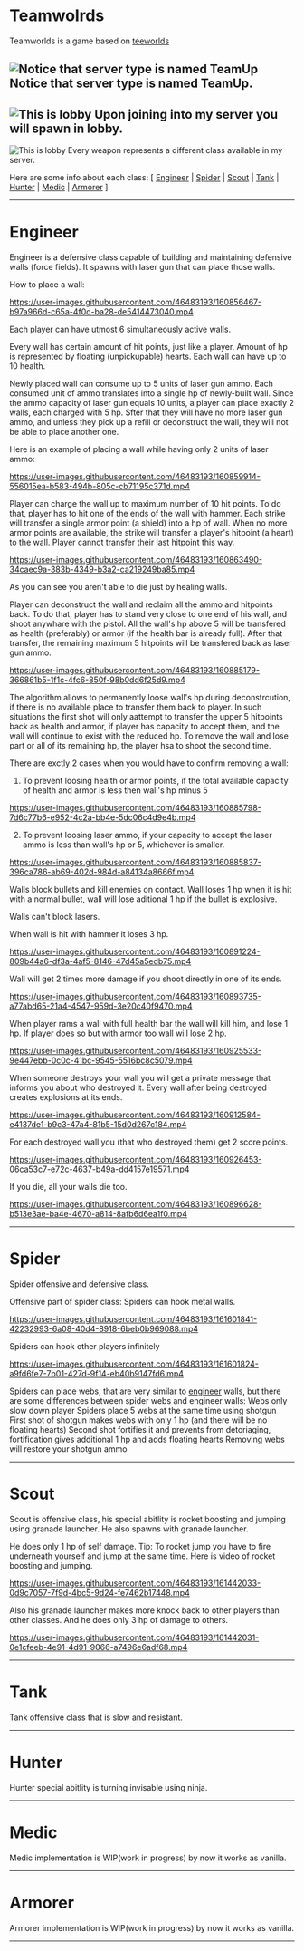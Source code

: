 Teamwolrds
==========
Teamworlds is a game based on  [teeworlds](https://github.com/teeworlds/teeworlds)

![Notice that server type is named TeamUp](datasrc/github/server.png "Notice that server type is named TeamUp")
Notice that server type is named TeamUp.
---------
![This is lobby](/datasrc/github/Lobby.png "This is lobby")
Upon joining into my server you will spawn in lobby.
------------
![This is lobby](/datasrc/github/Lobby&weapons.png "This is lobby")
Every weapon represents a different class available in my server.

Here are some info about each class: [ 
[Engineer](https://github.com/fopeczek/teamworlds/edit/main/readme.md#Engineer) | 
[Spider](https://github.com/fopeczek/teamworlds/edit/main/readme.md#Spider) | 
[Scout](https://github.com/fopeczek/teamworlds/edit/main/readme.md#Scout) | 
[Tank](https://github.com/fopeczek/teamworlds/edit/main/readme.md#Tank) | 
[Hunter](https://github.com/fopeczek/teamworlds/edit/main/readme.md#Hunter) | 
[Medic](https://github.com/fopeczek/teamworlds/edit/main/readme.md#Medic) | 
[Armorer](https://github.com/fopeczek/teamworlds/edit/main/readme.md#Armorer)
 ]

----------

# Engineer
Engineer is a defensive class capable of building and maintaining defensive walls (force fields). It spawns with laser gun that can place those walls. 

How to place a wall:

https://user-images.githubusercontent.com/46483193/160856467-b97a966d-c65a-4f0d-ba28-de5414473040.mp4

Each player can have utmost 6 simultaneously active walls. 

Every wall has certain amount of hit points, just like a player. Amount of hp is represented by floating (unpickupable) hearts. Each wall can have up to 10 health. 

Newly placed wall can consume up to 5 units of laser gun ammo. Each consumed unit of ammo translates into a single hp of newly-built wall. Since the ammo capacity of laser gun equals 10 units, a player can place exactly 2 walls, each charged with 5 hp. Sfter that they will have no more laser gun ammo, and unless they pick up a refill or deconstruct the wall, they will not be able to place another one. 

Here is an example of placing a wall while having only 2 units of laser ammo:

https://user-images.githubusercontent.com/46483193/160859914-556015ea-b583-494b-805c-cb71195c371d.mp4

Player can charge the wall up to maximum number of 10 hit points. To do that, player has to hit one of the ends of the wall with hammer. Each strike will transfer a single armor point (a shield) into a hp of wall. When no more armor points are available, the strike will transfer a player's hitpoint (a heart) to the wall. Player cannot transfer their last hitpoint this way. 

https://user-images.githubusercontent.com/46483193/160863490-34caec9a-383b-4349-b3a2-ca219249ba85.mp4

As you can see you aren't able to die just by healing walls.

Player can deconstruct the wall and reclaim all the ammo and hitpoints back. To do that, player has to stand very close to one end of his wall, and shoot anywhare with the pistol. All the wall's hp above 5 will be transfered as health (preferably) or armor (if the health bar is already full). After that transfer, the remaining maximum 5 hitpoints will be transfered back as laser gun ammo. 

https://user-images.githubusercontent.com/46483193/160885179-366861b5-1f1c-4fc6-850f-98b0dd6f25d9.mp4

The algorithm allows to permanently loose wall's hp during deconstrcution, if there is no available place to transfer them back to player. In such situations the first shot will only aattempt to transfer the upper 5 hitpoints back as health and armor, if player has capacity to accept them, and the wall will continue to exist with the reduced hp. To remove the wall and lose part or all of its remaining hp, the player hsa to shoot the second time.

There are exctly 2 cases when you would have to confirm removing a wall:
1. To prevent loosing health or armor points, if the total available capacity of health and armor is less then wall's hp minus 5

https://user-images.githubusercontent.com/46483193/160885798-7d6c77b6-e952-4c2a-bb4e-5dc06c4d9e4b.mp4


2. To prevent loosing laser ammo, if your capacity to accept the laser ammo is less than wall's hp or 5, whichever is smaller. 

https://user-images.githubusercontent.com/46483193/160885837-396ca786-ab69-402d-984d-a84134a8666f.mp4



Walls block bullets and kill enemies on contact. Wall loses 1 hp when it is hit with a normal bullet, wall will lose aditional 1 hp if the bullet is explosive. 

Walls can't block lasers. 

When wall is hit with hammer it loses 3 hp. 

https://user-images.githubusercontent.com/46483193/160891224-809b44a6-df3a-4af5-8146-47d45a5edb75.mp4

Wall will get 2 times more damage if you shoot directly in one of its ends. 

https://user-images.githubusercontent.com/46483193/160893735-a77abd65-21a4-4547-959d-3e20c40f9470.mp4

When player rams a wall with full health bar the wall will kill him, and lose 1 hp. If player does so but with armor too wall will lose 2 hp. 

https://user-images.githubusercontent.com/46483193/160925533-9e447ebb-0c0c-41bc-9545-5516bc8c5079.mp4

When someone destroys your wall you will get a private message that informs you about who destroyed it. 
Every wall after being destroyed creates explosions at its ends. 

https://user-images.githubusercontent.com/46483193/160912584-e4137de1-b9c3-47a4-81b5-15d0d267c184.mp4

For each destroyed wall you (that who destroyed them) get 2 score points. 

https://user-images.githubusercontent.com/46483193/160926453-06ca53c7-e72c-4637-b49a-dd4157e19571.mp4

If you die, all your walls die too. 

https://user-images.githubusercontent.com/46483193/160896628-b513e3ae-ba4e-4670-a814-8afb6d6ea1f0.mp4


---------

# Spider
Spider offensive and defensive class. 

Offensive part of spider class:
Spiders can hook metal walls. 

https://user-images.githubusercontent.com/46483193/161601841-42232993-6a08-40d4-8918-6beb0b969088.mp4


Spiders can hook other players infinitely

https://user-images.githubusercontent.com/46483193/161601824-a9fd6fe7-7b01-427d-9f14-eb40b9147fd6.mp4


Spiders can place webs, that are very similar to [engineer](https://github.com/fopeczek/teamworlds/edit/main/readme.md#Engineer) walls, but there are some differences between spider webs and engineer walls:
Webs only slow down player
Spiders place 5 webs at the same time using shotgun
First shot of shotgun makes webs with only 1 hp (and there will be no floating hearts)
Second shot fortifies it and prevents from detoriaging, fortification gives additional 1 hp and adds floating hearts
Removing webs will restore your shotgun ammo

----------

# Scout
Scout is offensive class, his special abitlity is rocket boosting and jumping using granade launcher. 
He also spawns with granade launcher. 


He does only 1 hp of self damage. Tip: To rocket jump you have to fire underneath yourself and jump at the same time. 
Here is video of rocket boosting and jumping. 

https://user-images.githubusercontent.com/46483193/161442033-0d9c7057-7f9d-4bc5-9d24-fe7462b17448.mp4


Also his granade launcher makes more knock back to other players than other classes. And he does only 3 hp of damage to others. 

https://user-images.githubusercontent.com/46483193/161442031-0e1cfeeb-4e91-4d91-9066-a7496e6adf68.mp4


---------

# Tank
Tank offensive class that is slow and resistant. 

----------

# Hunter
Hunter special abitlity is turning invisable using ninja. 

----------

# Medic
Medic implementation is WIP(work in progress) by now it works as vanilla. 

----------

# Armorer
Armorer implementation is WIP(work in progress) by now it works as vanilla. 

----------
